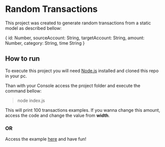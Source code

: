# Random Transactions

This project was created to generate random transactions from a static model as described bellow:

{
  id: Number,
  sourceAccount: String,
  targetAccount: String,
  amount: Number,
  category: String,
  time String
}


## How to run

To execute this project you will need [Node.js](https://nodejs.org/en/) installed and cloned this repo in your pc.

Than with your Console access the project folder and execute the command bellow:

> node index.js

This will print 100 transactions examples.
If you wanna change this amount, access the code and change the value from **width**.

### OR

Access the example [here](https://repl.it/@PauloRobertoRo3/random-transactions) and have fun!
